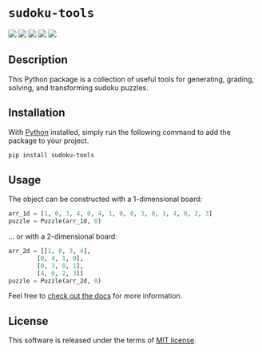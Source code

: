 # `sudoku-tools`

[![](https://img.shields.io/pypi/v/sudoku-tools.svg?style=flat)](https://pypi.org/pypi/sudoku-tools/)
[![](https://img.shields.io/pypi/dw/sudoku-tools.svg?style=flat)](https://pypi.org/pypi/sudoku-tools/)
[![](https://img.shields.io/pypi/pyversions/sudoku-tools.svg?style=flat)](https://pypi.org/pypi/sudoku-tools/)
[![](https://img.shields.io/pypi/format/sudoku-tools.svg?style=flat)](https://pypi.org/pypi/sudoku-tools/)
[![](https://img.shields.io/pypi/l/sudoku-tools.svg?style=flat)](https://github.com/dawsonbooth/sudoku-tools/blob/master/LICENSE)

## Description

This Python package is a collection of useful tools for generating, grading, solving, and transforming sudoku puzzles.

## Installation

With [Python](https://www.python.org/downloads/) installed, simply run the following command to add the package to your project.

```bash
pip install sudoku-tools
```

## Usage

The object can be constructed with a 1-dimensional board:

```python
arr_1d = [1, 0, 3, 4, 0, 4, 1, 0, 0, 3, 0, 1, 4, 0, 2, 3]
puzzle = Puzzle(arr_1d, 0)
```
... or with a 2-dimensional board:

```python
arr_2d = [[1, 0, 3, 4],
		[0, 4, 1, 0],
		[0, 3, 0, 1],
		[4, 0, 2, 3]]
puzzle = Puzzle(arr_2d, 0)
```

Feel free to [check out the docs](https://dawsonbooth.github.io/sudoku-tools/) for more information.

## License

This software is released under the terms of [MIT license](LICENSE).
